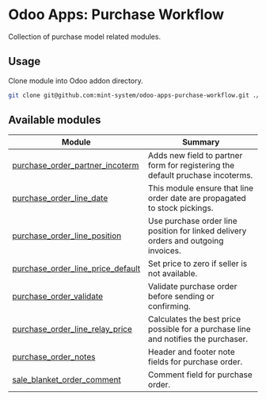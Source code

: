 # Odoo Apps: Purchase Workflow

Collection of purchase model related modules.

## Usage

Clone module into Odoo addon directory.

```bash
git clone git@github.com:mint-system/odoo-apps-purchase-workflow.git ./addons/purchase_workflow
```

## Available modules

| Module                                                                  | Summary                                                                            |
| ----------------------------------------------------------------------- | ---------------------------------------------------------------------------------- |
| [purchase_order_partner_incoterm](purchase_order_partner_incoterm/)     | Adds new field to partner form for registering the default pruchase incoterms.     |
| [purchase_order_line_date](purchase_order_line_date/)                   | This module ensure that line order date are propagated to stock pickings.          |
| [purchase_order_line_position](purchase_order_line_position/)           | Use purchase order line position for linked delivery orders and outgoing invoices. |
| [purchase_order_line_price_default](purchase_order_line_price_default/) | Set price to zero if seller is not available.                                      |
| [purchase_order_validate](purchase_order_validate/)                     | Validate purchase order before sending or confirming.                              |
| [purchase_order_line_relay_price](purchase_order_line_relay_price/)     | Calculates the best price possible for a purchase line and notifies the purchaser. |
| [purchase_order_notes](purchase_order_notes/)                           | Header and footer note fields for purchase order.                                  |
| [sale_blanket_order_comment](sale_blanket_order_comment/)               | Comment field for purchase order.                                                  |
